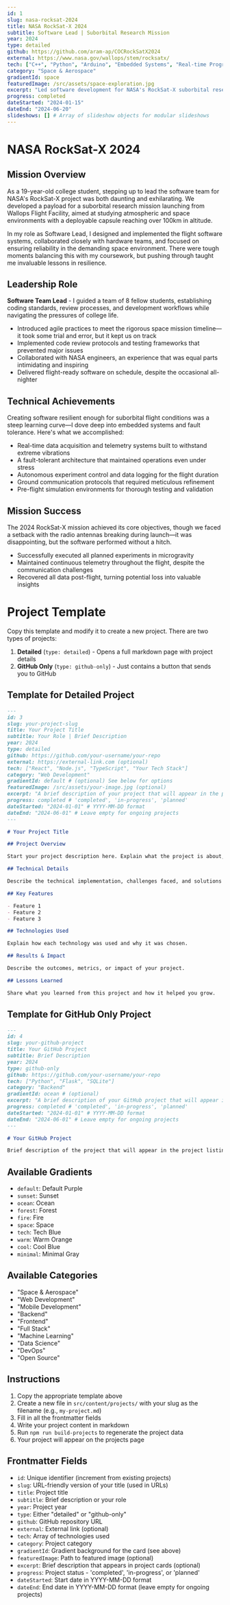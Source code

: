 ```yaml
---
id: 1
slug: nasa-rocksat-2024
title: NASA RockSat-X 2024
subtitle: Software Lead | Suborbital Research Mission
year: 2024
type: detailed
github: https://github.com/aram-ap/COCRockSatX2024
external: https://www.nasa.gov/wallops/stem/rocksatx/
tech: ["C++", "Python", "Arduino", "Embedded Systems", "Real-time Programming", "Sensor Integration", "Data Logging", "Flight Software", "Mission Planning", "Testing & Validation"]
category: "Space & Aerospace"
gradientId: space
featuredImage: /src/assets/space-exploration.jpg
excerpt: "Led software development for NASA's RockSat-X suborbital research mission, designing flight software systems and coordinating with hardware teams to ensure mission success."
progress: completed
dateStarted: "2024-01-15"
dateEnd: "2024-06-20"
slideshows: [] # Array of slideshow objects for modular slideshows
---
```


# NASA RockSat-X 2024

## Mission Overview

As a 19-year-old college student, stepping up to lead the software team for NASA's RockSat-X project was both daunting and exhilarating. We developed a payload for a suborbital research mission launching from Wallops Flight Facility, aimed at studying atmospheric and space environments with a deployable capsule reaching over 100km in altitude.

In my role as Software Lead, I designed and implemented the flight software systems, collaborated closely with hardware teams, and focused on ensuring reliability in the demanding space environment. There were tough moments balancing this with my coursework, but pushing through taught me invaluable lessons in resilience.

## Leadership Role

**Software Team Lead** - I guided a team of 8 fellow students, establishing coding standards, review processes, and development workflows while navigating the pressures of college life.

- Introduced agile practices to meet the rigorous space mission timeline—it took some trial and error, but it kept us on track
- Implemented code review protocols and testing frameworks that prevented major issues
- Collaborated with NASA engineers, an experience that was equal parts intimidating and inspiring
- Delivered flight-ready software on schedule, despite the occasional all-nighter

## Technical Achievements

Creating software resilient enough for suborbital flight conditions was a steep learning curve—I dove deep into embedded systems and fault tolerance. Here's what we accomplished:

- Real-time data acquisition and telemetry systems built to withstand extreme vibrations
- A fault-tolerant architecture that maintained operations even under stress
- Autonomous experiment control and data logging for the flight duration
- Ground communication protocols that required meticulous refinement
- Pre-flight simulation environments for thorough testing and validation

## Mission Success

The 2024 RockSat-X mission achieved its core objectives, though we faced a setback with the radio antennas breaking during launch—it was disappointing, but the software performed without a hitch.

- Successfully executed all planned experiments in microgravity
- Maintained continuous telemetry throughout the flight, despite the communication challenges
- Recovered all data post-flight, turning potential loss into valuable insights 

# Project Template

Copy this template and modify it to create a new project. There are two types of projects:

1. **Detailed** (`type: detailed`) - Opens a full markdown page with project details
2. **GitHub Only** (`type: github-only`) - Just contains a button that sends you to GitHub

## Template for Detailed Project

```markdown
---
id: 3
slug: your-project-slug
title: Your Project Title
subtitle: Your Role | Brief Description
year: 2024
type: detailed
github: https://github.com/your-username/your-repo
external: https://external-link.com (optional)
tech: ["React", "Node.js", "TypeScript", "Your Tech Stack"]
category: "Web Development"
gradientId: default # (optional) See below for options
featuredImage: /src/assets/your-image.jpg (optional)
excerpt: "A brief description of your project that will appear in the project cards. Keep it concise but informative."
progress: completed # 'completed', 'in-progress', 'planned'
dateStarted: "2024-01-01" # YYYY-MM-DD format
dateEnd: "2024-06-01" # Leave empty for ongoing projects
---

# Your Project Title

## Project Overview

Start your project description here. Explain what the project is about, your role, and the main objectives.

## Technical Details

Describe the technical implementation, challenges faced, and solutions developed.

## Key Features

- Feature 1
- Feature 2
- Feature 3

## Technologies Used

Explain how each technology was used and why it was chosen.

## Results & Impact

Describe the outcomes, metrics, or impact of your project.

## Lessons Learned

Share what you learned from this project and how it helped you grow.
```

## Template for GitHub Only Project

```markdown
---
id: 4
slug: your-github-project
title: Your GitHub Project
subtitle: Brief Description
year: 2024
type: github-only
github: https://github.com/your-username/your-repo
tech: ["Python", "Flask", "SQLite"]
category: "Backend"
gradientId: ocean # (optional)
excerpt: "A brief description of your GitHub project that will appear in the project cards."
progress: completed # 'completed', 'in-progress', 'planned'
dateStarted: "2024-01-01" # YYYY-MM-DD format
dateEnd: "2024-06-01" # Leave empty for ongoing projects
---

# Your GitHub Project

Brief description of the project that will appear in the project listing.
```

## Available Gradients

- `default`: Default Purple
- `sunset`: Sunset
- `ocean`: Ocean
- `forest`: Forest
- `fire`: Fire
- `space`: Space
- `tech`: Tech Blue
- `warm`: Warm Orange
- `cool`: Cool Blue
- `minimal`: Minimal Gray

## Available Categories

- "Space & Aerospace"
- "Web Development"
- "Mobile Development"
- "Backend"
- "Frontend"
- "Full Stack"
- "Machine Learning"
- "Data Science"
- "DevOps"
- "Open Source"

## Instructions

1. Copy the appropriate template above
2. Create a new file in `src/content/projects/` with your slug as the filename (e.g., `my-project.md`)
3. Fill in all the frontmatter fields
4. Write your project content in markdown
5. Run `npm run build-projects` to regenerate the project data
6. Your project will appear on the projects page

## Frontmatter Fields

- `id`: Unique identifier (increment from existing projects)
- `slug`: URL-friendly version of your title (used in URLs)
- `title`: Project title
- `subtitle`: Brief description or your role
- `year`: Project year
- `type`: Either "detailed" or "github-only"
- `github`: GitHub repository URL
- `external`: External link (optional)
- `tech`: Array of technologies used
- `category`: Project category
- `gradientId`: Gradient background for the card (see above)
- `featuredImage`: Path to featured image (optional)
- `excerpt`: Brief description that appears in project cards (optional)
- `progress`: Project status - 'completed', 'in-progress', or 'planned'
- `dateStarted`: Start date in YYYY-MM-DD format
- `dateEnd`: End date in YYYY-MM-DD format (leave empty for ongoing projects) 